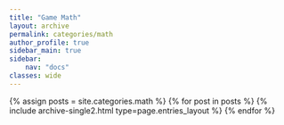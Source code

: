 ```yaml
---
title: "Game Math"
layout: archive
permalink: categories/math
author_profile: true
sidebar_main: true
sidebar:
    nav: "docs"
classes: wide
---
```


{% assign posts = site.categories.math %}
{% for post in posts %} {% include archive-single2.html type=page.entries_layout %} {% endfor %}